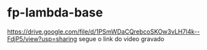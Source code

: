 # fp-lambda-base

https://drive.google.com/file/d/1PSmWDaCQrebcoSKOw3vLH7l4k--FdjP5/view?usp=sharing  segue o link do video gravado